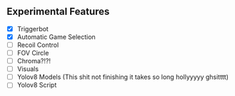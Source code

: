 ## Experimental Features
- [x] Triggerbot
- [x] Automatic Game Selection
- [ ] Recoil Control
- [ ] FOV Circle
- [ ] Chroma?!?!
- [ ] Visuals
- [ ] Yolov8 Models (This shit not finishing it takes so long hollyyyyy ghsitttt)
- [ ] Yolov8 Script

